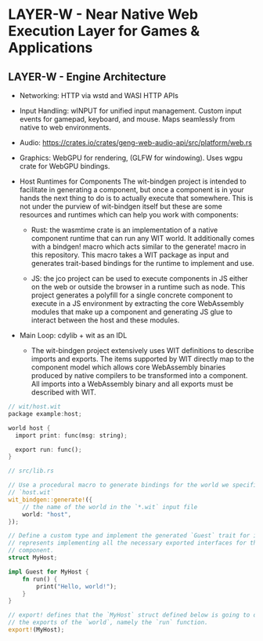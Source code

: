 # LAYER-W - Near Native Web Execution Layer for Games & Applications

## LAYER-W - Engine Architecture

- Networking: HTTP via wstd and WASI HTTP APIs
- Input Handling: wINPUT for unified input management. Custom input events for gamepad, keyboard, and mouse. Maps seamlessly from native to web environments.
- Audio: https://crates.io/crates/geng-web-audio-api/src/platform/web.rs
- Graphics: WebGPU for rendering, (GLFW for windowing). Uses wgpu crate for WebGPU bindings.
- Host Runtimes for Components
  The wit-bindgen project is intended to facilitate in generating a component, but once a component is in your hands the next thing to do is to actually execute that somewhere. This is not under the purview of wit-bindgen itself but these are some resources and runtimes which can help you work with components:

  - Rust: the wasmtime crate is an implementation of a native component runtime that can run any WIT world. It additionally comes with a bindgen! macro which acts similar to the generate! macro in this repository. This macro takes a WIT package as input and generates trait-based bindings for the runtime to implement and use.

  - JS: the jco project can be used to execute components in JS either on the web or outside the browser in a runtime such as node. This project generates a polyfill for a single concrete component to execute in a JS environment by extracting the core WebAssembly modules that make up a component and generating JS glue to interact between the host and these modules.

- Main Loop: cdylib + wit as an IDL
  - The wit-bindgen project extensively uses WIT definitions to describe imports and exports. The items supported by WIT directly map to the component model which allows core WebAssembly binaries produced by native compilers to be transformed into a component. All imports into a WebAssembly binary and all exports must be described with WIT.

```rust
// wit/host.wit
package example:host;

world host {
  import print: func(msg: string);

  export run: func();
}

// src/lib.rs

// Use a procedural macro to generate bindings for the world we specified in
// `host.wit`
wit_bindgen::generate!({
    // the name of the world in the `*.wit` input file
    world: "host",
});

// Define a custom type and implement the generated `Guest` trait for it which
// represents implementing all the necessary exported interfaces for this
// component.
struct MyHost;

impl Guest for MyHost {
    fn run() {
        print("Hello, world!");
    }
}

// export! defines that the `MyHost` struct defined below is going to define
// the exports of the `world`, namely the `run` function.
export!(MyHost);
```
